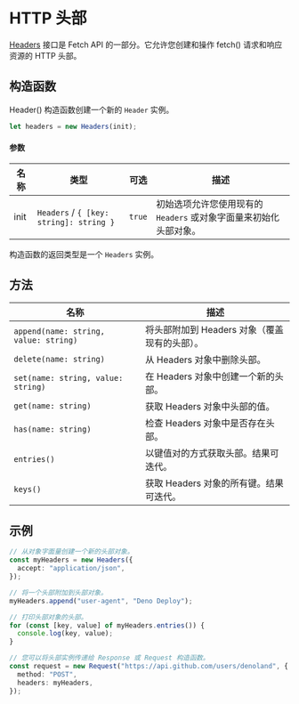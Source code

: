 # HTTP 头部

[Headers](https://developer.mozilla.org/en-US/docs/Web/API/Headers) 接口是 Fetch
API 的一部分。它允许您创建和操作 fetch() 请求和响应资源的 HTTP 头部。

## 构造函数

Header() 构造函数创建一个新的 `Header` 实例。

```ts
let headers = new Headers(init);
```

#### 参数

| 名称 | 类型                                    | 可选   | 描述                                                              |
| ---- | --------------------------------------- | ------ | ----------------------------------------------------------------- |
| init | `Headers` / `{ [key: string]: string }` | `true` | 初始选项允许您使用现有的 `Headers` 或对象字面量来初始化头部对象。 |

构造函数的返回类型是一个 `Headers` 实例。

## 方法

| 名称                                  | 描述                                          |
| ------------------------------------- | --------------------------------------------- |
| `append(name: string, value: string)` | 将头部附加到 Headers 对象（覆盖现有的头部）。 |
| `delete(name: string)`                | 从 Headers 对象中删除头部。                   |
| `set(name: string, value: string)`    | 在 Headers 对象中创建一个新的头部。           |
| `get(name: string)`                   | 获取 Headers 对象中头部的值。                 |
| `has(name: string)`                   | 检查 Headers 对象中是否存在头部。             |
| `entries()`                           | 以键值对的方式获取头部。结果可迭代。          |
| `keys()`                              | 获取 Headers 对象的所有键。结果可迭代。       |

## 示例

```ts
// 从对象字面量创建一个新的头部对象。
const myHeaders = new Headers({
  accept: "application/json",
});

// 将一个头部附加到头部对象。
myHeaders.append("user-agent", "Deno Deploy");

// 打印头部对象的头部。
for (const [key, value] of myHeaders.entries()) {
  console.log(key, value);
}

// 您可以将头部实例传递给 Response 或 Request 构造函数。
const request = new Request("https://api.github.com/users/denoland", {
  method: "POST",
  headers: myHeaders,
});
```
